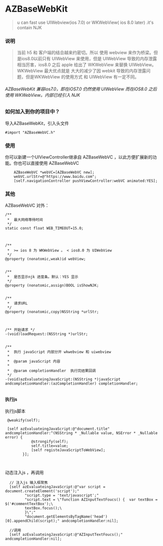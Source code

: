 # AZBaseWebKit

> u can fast use UIWebview(ios 7.0) or WKWebView( ios 8.0 later) .it's contain NJK 



### 说明
>   当前 h5 和 客户端的结合越来约密切。所以 使用 webview 来作为桥梁。但是ios8.0以前只有 UIWebView 来使用，但是 UIWebView 导致的内存泄露相当厉害，ios8.0 之后 apple 给出了 WKWebView 来替换 UIWebView。 WKWebView 最大优点就是 大大的减少了因 webkit 导致的内存泄露问题，但是WKWebView 的使用方式 和 UIWebView 有一定不同。

###### AZBaseWebKit 兼容ios7.0，即在iOS7.0 仍然使用 UIWebView 而在iOS8.0 之后 使用 WKWebView。内部已经引入 NJK 





### 如何加入到你的项目中？
导入AZBaseWebKit，引入头文件

```
#import "AZBaseWebVC.h"

```

###  使用


你可以新建一个UIViewController继承自 AZBaseWebVC ，以此方便扩展新的功能。你也可以直接使用  AZBaseWebVC

```
    AZBaseWebVC *webVC=[AZBaseWebVC new];
    webVC.urlStr=@"https://www.baidu.com";
    [self.navigationController pushViewController:webVC animated:YES];

```

### 其他


AZBaseWebVC 对外：

```
/**
 *  最大网络等待时间
 */
static const float WEB_TIMEOUT=15.0;



/**
 *  >= ios 8 为 WKWebView 。 < ios8.0 为 UIWebView
 */
@property (nonatomic,weak)id webView;


/**
 *  是否显示njk 进度条。默认：YES 显示
 */
@property (nonatomic,assign)BOOL isShowNJK;


/**
 *  请求URL
 */
@property (nonatomic,copy)NSString *urlStr;



/** 开始请求 */
-(void)loadRequest:(NSString *)urlStr;


/**
 *  执行 javaScript 内部分开 wkwebview 和 uiwebview
 *
 *  @param javaScript 内容
 *
 *  @param completionHandler  执行完结果回调
 */
-(void)azEvaluateingJavaScript:(NSString *)javaScript andcompletionHandler:(azCompletionHandler) completionHandler;


```

#### 执行js

执行js脚本

```
 @weakify(self);
        
 [self azEvaluateingJavaScript:@"document.title" andcompletionHandler:^(NSString * _Nullable value, NSError * _Nullable error) {
            @strongify(self);
            self.title=value;
            [self registeJavaScriptToWebView];
        }];
        
 
```

动态注入js ，再调用

```
  // 注入js 输入框聚焦
  [self azEvaluateingJavaScript:@"var script = document.createElement('script');"
         "script.type = 'text/javascript';"
         "script.text = \"function AZInputTextFoucs() {  var textBox = $('#commentTextBox');\
         textBox.focus();\
         }\";"
         "document.getElementsByTagName('head')[0].appendChild(script);" andcompletionHandler:nil];
         
  //调用
  [self azEvaluateingJavaScript:@"AZInputTextFoucs();" andcompletionHandler:nil];


```


